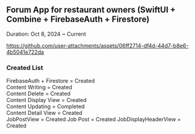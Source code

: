 ## Forum App for restaurant owners (SwiftUI + Combine + FirebaseAuth + Firestore) 

Duration: Oct 8, 2024 ~ Current

https://github.com/user-attachments/assets/06ff2714-df4d-44d7-b8e6-4b5041e722da
### Created List
FirebaseAuth + Firestore = Created <br>
Content Writing = Created <br>
Content Delete = Created <br>
Content Display View = Created <br>
Content Updating = Completed <br>
Content Detail View = Created <br>
JobPostView = Created
Job Post = Created
JobDisplayHeaderView = Created
